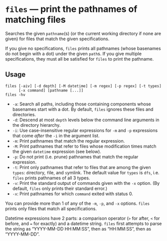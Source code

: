 # `files` — print the pathnames of matching files

Searches the given `pathname`(s) (or the current working directory if none are
given) for files that match the given specifications.

If you give no specifications, `files` prints all pathnames (whose basenames do
not begin with a dot) under the given `path`s. If you give multiple
specifications, they must all be satisfied for `files` to print the pathname.

## Usage

```
files [-aiv] [-d depth] [-M datetime] [-m regex] [-p regex] [-t types]
      [-x command] [pathname [...]]
files -hv
```

* `-a`: Search all paths, including those containing components whose basenames
  start with a dot. By default, `files` ignores these files and directories.
* `-d`: Descend at most `depth` levels below the command line arguments in the
  directory hierarchy.
* `-i`: Use case-insensitive regular expressions for `-m` and `-p` expressions
  that come *after* the `-i` in the argument list.
* `-m`: Print pathnames that match the regular expression.
* `-M`: Print pathnames that refer to files whose modification times match the
  given `datetime` expression (see below).
* `-p`: Do not print (i.e. prune) pathnames that match the regular expression.
* `-t`: Print only pathnames that refer to files that are among the given
  `types`: `d`irectory, `f`ile, and `s`ymlink. The default value for
  `types` is `dfs`, i.e. `files` prints pathnames of all 3 types.
* `-v`: Print the standard output of commands given with the `-x` option. (By
  default, `files` only prints their standard error.)
* `-x`: Print pathnames for which `command` exited with status 0.

You can provide more than 1 of any of the `-m`, `-p`, and `-x` options. `files`
prints only files that match all specifications.

Datetime expressions have 2 parts: a comparison operator (`>` for after, `<` for
before, and `=` for exactly) and a datetime string. `files` first attempts to
parse the string as “YYYY-MM-DD HH:MM:SS”, then as “HH:MM:SS”, then as
“YYYY-MM-DD”.
